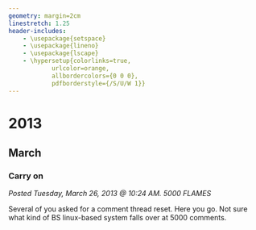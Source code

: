 ```yaml
---
geometry: margin=2cm
linestretch: 1.25
header-includes:
    - \usepackage{setspace}
    - \usepackage{lineno}
    - \usepackage{lscape}
    - \hypersetup{colorlinks=true,
            urlcolor=orange,
            allbordercolors={0 0 0},
            pdfborderstyle={/S/U/W 1}}
---
```

# 2013
## March
### Carry on

[//p146]: # (https://web.archive.org/web/20171020185028/http://linuxhaters.blogspot.com/2013/03/carry-on.html)

*Posted Tuesday, March 26, 2013 @ 10:24 AM. 5000 FLAMES*

Several of you asked for a comment thread reset. Here you go. Not sure what kind
of BS linux-based system falls over at 5000 comments.
